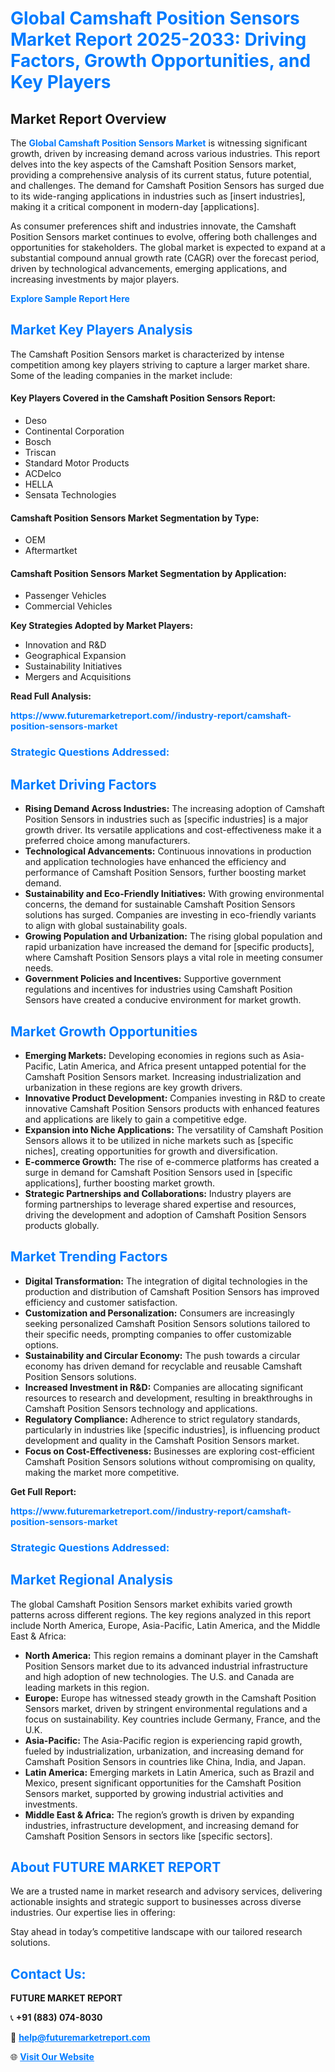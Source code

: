 <h1 style="color: #007BFF;">Global Camshaft Position Sensors Market Report 2025-2033: Driving Factors, Growth Opportunities, and Key Players</h1>

<section id="overview">
<h2>Market Report Overview</h2>
<p>The <a href="https://www.futuremarketreport.com//industry-report/camshaft-position-sensors-market" style="color: #007BFF; text-decoration: none;"><strong>Global Camshaft Position Sensors Market</strong></a> is witnessing significant growth, driven by increasing demand across various industries. This report delves into the key aspects of the Camshaft Position Sensors market, providing a comprehensive analysis of its current status, future potential, and challenges. The demand for Camshaft Position Sensors has surged due to its wide-ranging applications in industries such as [insert industries], making it a critical component in modern-day [applications].</p>
<p>As consumer preferences shift and industries innovate, the Camshaft Position Sensors market continues to evolve, offering both challenges and opportunities for stakeholders. The global market is expected to expand at a substantial compound annual growth rate (CAGR) over the forecast period, driven by technological advancements, emerging applications, and increasing investments by major players.</p>
</section>

<section id="overview">
<p><a href="https://www.futuremarketreport.com//request-sample/reportId=46170" style="color: #007BFF; text-decoration: none;"><strong>Explore Sample Report Here</strong></a></p>
</section>

<section id="key-players">
<h2 style="color: #007BFF;">Market Key Players Analysis</h2>
<p>The Camshaft Position Sensors market is characterized by intense competition among key players striving to capture a larger market share. Some of the leading companies in the market include:</p>
<h4>Key Players Covered in the Camshaft Position Sensors Report:</h4>
<ul><li>Deso</li><li>Continental Corporation</li><li>Bosch</li><li>Triscan</li><li>Standard Motor Products</li><li>ACDelco</li><li>HELLA</li><li>Sensata Technologies</li></ul>
<h4>Camshaft Position Sensors Market Segmentation by Type:</h4>
<ul><li>OEM</li><li>Aftermartket</li></ul>

<h4>Camshaft Position Sensors Market Segmentation by Application:</h4>
<ul><li>Passenger Vehicles</li><li>Commercial Vehicles</li></ul>
<p><strong>Key Strategies Adopted by Market Players:</strong></p>
<ul>
<li>Innovation and R&D</li>
<li>Geographical Expansion</li>
<li>Sustainability Initiatives</li>
<li>Mergers and Acquisitions</li>
</ul>
</section>

<section>
<p><strong>Read Full Analysis: </strong></p><a href="https://www.futuremarketreport.com//industry-report/camshaft-position-sensors-market" style="color: #007BFF; text-decoration: none;"><strong>https://www.futuremarketreport.com//industry-report/camshaft-position-sensors-market</strong></a>
<h3 style="color: #007BFF;">Strategic Questions Addressed:</h3>
</section>

<section id="driving-factors">
<h2 style="color: #007BFF;">Market Driving Factors</h2>
<ul>
<li><strong>Rising Demand Across Industries:</strong> The increasing adoption of Camshaft Position Sensors in industries such as [specific industries] is a major growth driver. Its versatile applications and cost-effectiveness make it a preferred choice among manufacturers.</li>
<li><strong>Technological Advancements:</strong> Continuous innovations in production and application technologies have enhanced the efficiency and performance of Camshaft Position Sensors, further boosting market demand.</li>
<li><strong>Sustainability and Eco-Friendly Initiatives:</strong> With growing environmental concerns, the demand for sustainable Camshaft Position Sensors solutions has surged. Companies are investing in eco-friendly variants to align with global sustainability goals.</li>
<li><strong>Growing Population and Urbanization:</strong> The rising global population and rapid urbanization have increased the demand for [specific products], where Camshaft Position Sensors plays a vital role in meeting consumer needs.</li>
<li><strong>Government Policies and Incentives:</strong> Supportive government regulations and incentives for industries using Camshaft Position Sensors have created a conducive environment for market growth.</li>
</ul>
</section>

<section id="growth-opportunities">
<h2 style="color: #007BFF;">Market Growth Opportunities</h2>
<ul>
<li><strong>Emerging Markets:</strong> Developing economies in regions such as Asia-Pacific, Latin America, and Africa present untapped potential for the Camshaft Position Sensors market. Increasing industrialization and urbanization in these regions are key growth drivers.</li>
<li><strong>Innovative Product Development:</strong> Companies investing in R&D to create innovative Camshaft Position Sensors products with enhanced features and applications are likely to gain a competitive edge.</li>
<li><strong>Expansion into Niche Applications:</strong> The versatility of Camshaft Position Sensors allows it to be utilized in niche markets such as [specific niches], creating opportunities for growth and diversification.</li>
<li><strong>E-commerce Growth:</strong> The rise of e-commerce platforms has created a surge in demand for Camshaft Position Sensors used in [specific applications], further boosting market growth.</li>
<li><strong>Strategic Partnerships and Collaborations:</strong> Industry players are forming partnerships to leverage shared expertise and resources, driving the development and adoption of Camshaft Position Sensors products globally.</li>
</ul>
</section>

<section id="trending-factors">
<h2 style="color: #007BFF;">Market Trending Factors</h2>
<ul>
<li><strong>Digital Transformation:</strong> The integration of digital technologies in the production and distribution of Camshaft Position Sensors has improved efficiency and customer satisfaction.</li>
<li><strong>Customization and Personalization:</strong> Consumers are increasingly seeking personalized Camshaft Position Sensors solutions tailored to their specific needs, prompting companies to offer customizable options.</li>
<li><strong>Sustainability and Circular Economy:</strong> The push towards a circular economy has driven demand for recyclable and reusable Camshaft Position Sensors solutions.</li>
<li><strong>Increased Investment in R&D:</strong> Companies are allocating significant resources to research and development, resulting in breakthroughs in Camshaft Position Sensors technology and applications.</li>
<li><strong>Regulatory Compliance:</strong> Adherence to strict regulatory standards, particularly in industries like [specific industries], is influencing product development and quality in the Camshaft Position Sensors market.</li>
<li><strong>Focus on Cost-Effectiveness:</strong> Businesses are exploring cost-efficient Camshaft Position Sensors solutions without compromising on quality, making the market more competitive.</li>
</ul>
</section>

<section>
<p><strong>Get Full Report: </strong></p><a href="https://www.futuremarketreport.com//industry-report/camshaft-position-sensors-market" style="color: #007BFF; text-decoration: none;"><strong>https://www.futuremarketreport.com//industry-report/camshaft-position-sensors-market</strong></a>
<h3 style="color: #007BFF;">Strategic Questions Addressed:</h3>
</section>


<section id="regional-analysis">
<h2 style="color: #007BFF;">Market Regional Analysis</h2>
<p>The global Camshaft Position Sensors market exhibits varied growth patterns across different regions. The key regions analyzed in this report include North America, Europe, Asia-Pacific, Latin America, and the Middle East & Africa:</p>
<ul>
<li><strong>North America:</strong> This region remains a dominant player in the Camshaft Position Sensors market due to its advanced industrial infrastructure and high adoption of new technologies. The U.S. and Canada are leading markets in this region.</li>
<li><strong>Europe:</strong> Europe has witnessed steady growth in the Camshaft Position Sensors market, driven by stringent environmental regulations and a focus on sustainability. Key countries include Germany, France, and the U.K.</li>
<li><strong>Asia-Pacific:</strong> The Asia-Pacific region is experiencing rapid growth, fueled by industrialization, urbanization, and increasing demand for Camshaft Position Sensors in countries like China, India, and Japan.</li>
<li><strong>Latin America:</strong> Emerging markets in Latin America, such as Brazil and Mexico, present significant opportunities for the Camshaft Position Sensors market, supported by growing industrial activities and investments.</li>
<li><strong>Middle East & Africa:</strong> The region’s growth is driven by expanding industries, infrastructure development, and increasing demand for Camshaft Position Sensors in sectors like [specific sectors].</li>
</ul>
</section>

<footer>
<h2 style="color: #007BFF;">About FUTURE MARKET REPORT</h2>
<p>We are a trusted name in market research and advisory services, delivering actionable insights and strategic support to businesses across diverse industries. Our expertise lies in offering:</p>

<p>Stay ahead in today’s competitive landscape with our tailored research solutions.</p>

<h2 style="color: #007BFF;">Contact Us:</h2>
<p><strong>FUTURE MARKET REPORT</strong></p>
<p>📞 <strong>+91 (883) 074-8030</strong></p>
<p>📧 <strong><a href="mailto:help@futuremarketreport.com" style="color: #007BFF;">help@futuremarketreport.com</a></strong></p>
<p>🌐 <strong><a href="https://www.futuremarketreport.com/" style="color: #007BFF;">Visit Our Website</a></strong></p>
</footer>